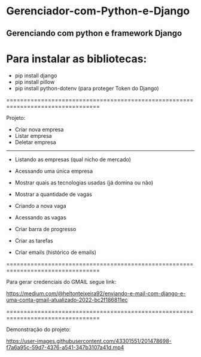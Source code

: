 # Gerenciador-com-Python-e-Django

## Gerenciando com python e framework Django


# Para instalar as bibliotecas:

- pip install django
- pip install pillow
- pip install python-dotenv (para proteger Token do Django)

=================================================================================

Projeto:

- Criar nova empresa
- Listar empresa
- Deletar empresa

----------------------------------------------------------

- Listando as empresas (qual nicho de mercado)
- Acessando uma única empresa
- Mostrar quais as tecnologias usadas (já domina ou não) 
- Mostrar a quantidade de vagas

- Criando a nova vaga
- Acessando as vagas

- Criar barra de progresso
- Criar as tarefas
- Criar emails (histórico de emails)

=================================================================================

Para gerar credenciais do GMAIL segue link: 

https://medium.com/@heltonteixeira92/enviando-e-mail-com-django-e-uma-conta-gmail-atualizado-2022-bc2f186811ec

=================================================================================

Demonstração do projeto:


https://user-images.githubusercontent.com/43301551/201478698-f7a6a95c-59d7-4376-a541-347b3107a41d.mp4




